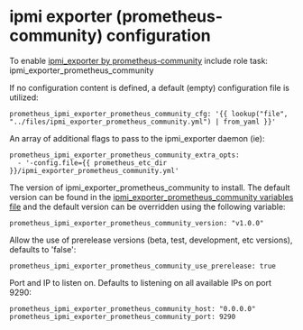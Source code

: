 # ipmi exporter (prometheus-community) configuration

To enable [ipmi_exporter by prometheus-community](https://github.com/prometheus-community/ipmi_exporter) include role task: ipmi_exporter_prometheus_community

If no configuration content is defined, a default (empty) configuration file is utilized:

    prometheus_ipmi_exporter_prometheus_community_cfg: '{{ lookup("file", "../files/ipmi_exporter_prometheus_community.yml") | from_yaml }}'

An array of additional flags to pass to the ipmi_exporter daemon (ie):

    prometheus_ipmi_exporter_prometheus_community_extra_opts:
      - '-config.file={{ prometheus_etc_dir }}/ipmi_exporter_prometheus_community.yml'

The version of ipmi_exporter_prometheus_community to install. The default version can be found in the [ipmi_exporter_prometheus_community variables file](../vars/software/ipmi_exporter_prometheus_community.yml) and the default version can be overridden using the following variable:

    prometheus_ipmi_exporter_prometheus_community_version: "v1.0.0"

Allow the use of prerelease versions (beta, test, development, etc versions), defaults to 'false':

    prometheus_ipmi_exporter_prometheus_community_use_prerelease: true

Port and IP to listen on. Defaults to listening on all available IPs on port 9290:

    prometheus_ipmi_exporter_prometheus_community_host: "0.0.0.0"
    prometheus_ipmi_exporter_prometheus_community_port: 9290
